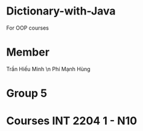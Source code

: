 # Dictionary-with-Java
For OOP courses 

# Member 
Trần Hiếu Minh \n
Phí Mạnh Hùng

# Group 5
# Courses INT 2204 1 - N10
